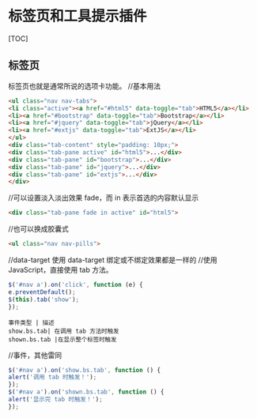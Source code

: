 # 标签页和工具提示插件
[TOC]

## 标签页
标签页也就是通常所说的选项卡功能。
//基本用法
```html
<ul class="nav nav-tabs">
<li class="active"><a href="#html5" data-toggle="tab">HTML5</a></li>
<li><a href="#bootstrap" data-toggle="tab">Bootstrap</a></li>
<li><a href="#jquery" data-toggle="tab">jQuery</a></li>
<li><a href="#extjs" data-toggle="tab">ExtJS</a></li>
</ul>
<div class="tab-content" style="padding: 10px;">
<div class="tab-pane active" id="html5">...</div>
<div class="tab-pane" id="bootstrap">...</div>
<div class="tab-pane" id="jquery">...</div>
<div class="tab-pane" id="extjs">...</div>
</div>
```
//可以设置淡入淡出效果 fade，而 in 表示首选的内容默认显示
```html
<div class="tab-pane fade in active" id="html5">
```
//也可以换成胶囊式
```html
<ul class="nav nav-pills">
```
//data-target
使用 data-target 绑定或不绑定效果都是一样的
//使用 JavaScript，直接使用 tab 方法。
```javascript
$('#nav a').on('click', function (e) {
e.preventDefault();
$(this).tab('show');
});
```

```table
事件类型 | 描述
show.bs.tab| 在调用 tab 方法时触发
shown.bs.tab |在显示整个标签时触发
```
//事件，其他雷同
```javascript
$('#nav a').on('show.bs.tab', function () {
alert('调用 tab 时触发！');
});
$('#nav a').on('shown.bs.tab', function () {
alert('显示完 tab 时触发！');
});
```
